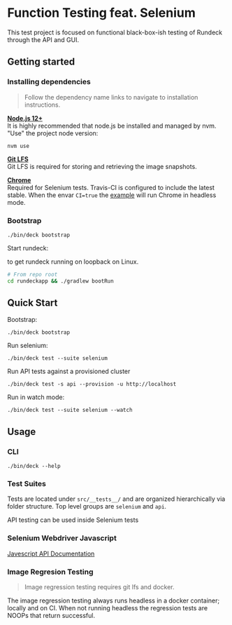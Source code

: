 Function Testing feat. Selenium
========
This test project is focused on functional black-box-ish testing of Rundeck
through the API and GUI.

## Getting started

### Installing dependencies
> Follow the dependency name links to navigate to installation instructions.

[**Node.js 12+**](https://github.com/creationix/nvm#install-script)  
It is highly recommended that node.js be installed and managed by nvm.
"Use" the project node version:
```
nvm use
```

[**Git LFS**](https://git-lfs.github.com/)  
Git LFS is required for storing and retrieving the image snapshots.

[**Chrome**](https://www.google.com/chrome/)  
Required for Selenium tests. Travis-CI is configured to include the latest stable.
When the envar ```CI=true``` the [example](./__tests__/selenium-login.test.ts) will run Chrome in headless mode.

### Bootstrap
```
./bin/deck bootstrap
```

Start rundeck:

to get rundeck running on loopback on Linux.
```bash
# From repo root
cd rundeckapp && ./gradlew bootRun
```

## Quick Start
Bootstrap:
```
./bin/deck bootstrap
```

Run selenium:
```
./bin/deck test --suite selenium
```

Run API tests against a provisioned cluster
```
./bin/deck test -s api --provision -u http://localhost
```

Run in watch mode:
```
./bin/deck test --suite selenium --watch
```

## Usage

### CLI
```
./bin/deck --help
```

### Test Suites

Tests are located under `src/__tests__/` and are organized hierarchically via
folder structure. Top level groups are `selenium` and `api`.

API testing can be used inside Selenium tests

### Selenium Webdriver Javascript
[Javescript API Documentation](https://selenium.dev/selenium/docs/api/javascript/module/selenium-webdriver/index_exports_WebDriver.html)

### Image Regresion Testing
> Image regression testing requires git lfs and docker.

The image regression testing always runs headless in a docker container; locally and on CI.
When not running headless the regression tests are NOOPs that return successful.